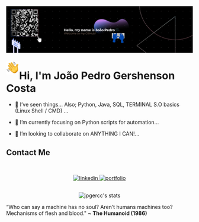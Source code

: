 ![Alt Text](./assets/welcome.gif)
---
<img src="./assets/HandEmoji.gif" alt="Alt Text" width="35" height="35" align="left">
<h1 align="left">Hi, I'm João Pedro Gershenson Costa</h1>
  
- 👀 I’ve seen things... Also; Python, Java, SQL, TERMINAL S.O basics (Linux Shell / CMD) ...

- 🌱 I’m currently focusing on Python scripts for automation...

- 💞️ I’m looking to collaborate on ANYTHING I CAN!...

## Contact Me
<br>
<p align="center">
  <a href="https://www.linkedin.com/in/joão-pedro-gershenson-costa-bb0335199/" target="_blank">
    <img src="https://img.shields.io/badge/-Linkedin Profile-05122A?style=flat&logo=linkedin" alt="linkedin"/>
  </a>
  
  <a href="https://portfolio-chi-six-22.vercel.app/index.html" target="_blank">
    <img src="https://img.shields.io/badge/My Web Page-05122A?style=flat&logo=html5" alt="portfolio"/>
  </a>
</p>

##

<div align="center">
<img width="450em" src="https://github-readme-stats.vercel.app/api/top-langs/?username=jpgercc&langs_count=8" alt="jpgercc's stats"/>

<!--
<br>
<br>
<i>
“
Who can say a machine has no soul?<br>
Aren’t humans machines too?<br>
Mechanisms of flesh and blood.
" 
</i> <br>
<b>~ The Humanoid (1986) ~</b> </p>
-->
</div>

<picture>
  <source media="(prefers-color-scheme: dark)" srcset="https://raw.githubusercontent.com/jpgercc/jpgercc/output/github-contribution-grid-snake-dark.svg">
  <source media="(prefers-color-scheme: light)" srcset="https://raw.githubusercontent.com/jpgercc/jpgercc/output/github-contribution-grid-snake.svg">
  <!--<img alt="github contribution grid snake animation" src="https://raw.githubusercontent.com/jpgercc/jpgercc/output/github-contribution-grid-snake.svg">-->
</picture>

<p>“Who can say a machine has no soul? Aren’t humans machines too? Mechanisms of flesh and blood." </i> <b> ~ The Humanoid (1986)</b> </p>
<!---
<img align="right" height="712em" src="https://raw.githubusercontent.com/gist/jpgercc/cb63a0f7875b138711675d4da8ab4a81/raw/18307d4ca3fd4e3bfaf6ab8a9a8aacca54e4b286/githubcard.svg"/> GITHUB CARD
<p align="left"> <img src="https://komarev.com/ghpvc/?username=jpgercc&color=yellow" alt="Profile views" /> </p> 

jpgercc/jpgercc is a ✨ special ✨ repository because its `README.md` (this file) appears on your GitHub profile.
You can click the Preview link to take a look at your changes.
---> 
